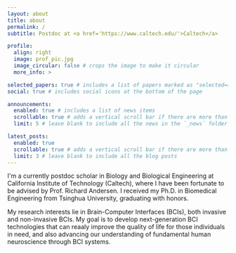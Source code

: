 ```yaml
---
layout: about
title: about
permalink: /
subtitle: Postdoc at <a href='https://www.caltech.edu/'>Caltech</a>

profile:
  align: right
  image: prof_pic.jpg
  image_circular: false # crops the image to make it circular
  more_info: >

selected_papers: true # includes a list of papers marked as "selected={true}"
social: true # includes social icons at the bottom of the page

announcements:
  enabled: true # includes a list of news items
  scrollable: true # adds a vertical scroll bar if there are more than 3 news items
  limit: 5 # leave blank to include all the news in the `_news` folder

latest_posts:
  enabled: true
  scrollable: true # adds a vertical scroll bar if there are more than 3 new posts items
  limit: 3 # leave blank to include all the blog posts
---
```


I'm a currently postdoc scholar in Biology and Biological Engineering at California Institute of Technology (Caltech), where I have been fortunate to be advised by Prof. Richard Andersen. I received my Ph.D. in Biomedical Engineering from Tsinghua University, graduating with honors. 

My research interests lie in Brain-Computer Interfaces (BCIs), both invasive and non-invasive BCIs. My goal is to develop next-generation BCI technologies that can reaaly improve the quality of life for those individuals in need, and also advancing our understanding of fundamental human neuroscience through BCI systems.

